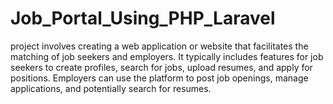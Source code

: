 # Job_Portal_Using_PHP_Laravel
 project involves creating a web application or website that facilitates the matching of job seekers and employers. It typically includes features for job seekers to create profiles, search for jobs, upload resumes, and apply for positions. Employers can use the platform to post job openings, manage applications, and potentially search for resumes.
